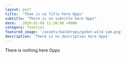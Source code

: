 ```yaml
---
layout: post
title:  "Thee is no Title here Opps"
subtitle: "There is no subtitle here Opps"
date:   2020-01-09 12:20:00 +0000
category: Tutorial
featured_image: '/assets/backdrops/godot-wild-jam.png'
description: 'There is no description here Opps'
---
```


There is nothing here Opps
